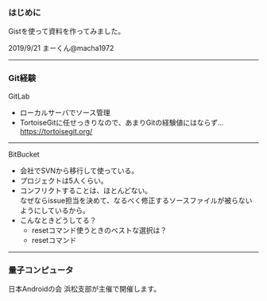 ### はじめに
Gistを使って資料を作ってみました。

2019/9/21 まーくん@macha1972  

---

### Git経験
GitLab
- ローカルサーバでソース管理  
- TortoiseGitに任せっきりなので、あまりGitの経験値にはならず...  
https://tortoisegit.org/

---

BitBucket
- 会社でSVNから移行して使っている。  
- プロジェクトは5人くらい。  
- コンフリクトすることは、ほとんどない。  
なぜならissue担当を決めて、なるべく修正するソースファイルが被らないようにしているから。  
- こんなときどうしてる？
  - resetコマンド使うときのベストな選択は？
  - resetコマンド

---

### 量子コンピュータ
日本Androidの会 浜松支部が主催で開催します。
